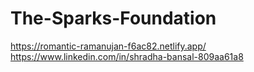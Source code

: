 # The-Sparks-Foundation
https://romantic-ramanujan-f6ac82.netlify.app/
https://www.linkedin.com/in/shradha-bansal-809aa61a8
